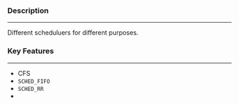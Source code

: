 ### Description
---
Different scheduluers for different purposes.

### Key Features
---
- CFS
- `SCHED_FIFO`
- `SCHED_RR`
- 